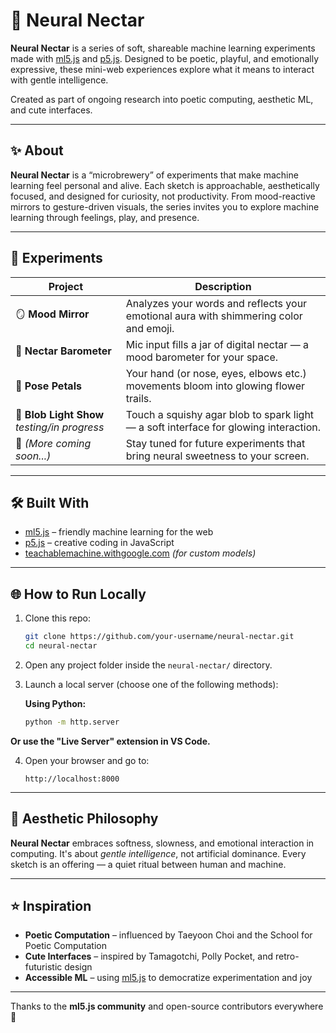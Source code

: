 # 🍯 Neural Nectar

**Neural Nectar** is a series of soft, shareable machine learning experiments made with [ml5.js](https://ml5js.org/) and [p5.js](https://p5js.org/). Designed to be poetic, playful, and emotionally expressive, these mini-web experiences explore what it means to interact with gentle intelligence.

Created as part of ongoing research into poetic computing, aesthetic ML, and cute interfaces.

---

## ✨ About

**Neural Nectar** is a “microbrewery” of experiments that make machine learning feel personal and alive. Each sketch is approachable, aesthetically focused, and designed for curiosity, not productivity. From mood-reactive mirrors to gesture-driven visuals, the series invites you to explore machine learning through feelings, play, and presence.

---

## 🍬 Experiments

| Project                                     | Description                                                                           |
| ------------------------------------------- | ------------------------------------------------------------------------------------- |
| 🪞 **Mood Mirror**                          | Analyzes your words and reflects your emotional aura with shimmering color and emoji. |
| 🍑 **Nectar Barometer**                     | Mic input fills a jar of digital nectar — a mood barometer for your space.            |
| 🌸 **Pose Petals**                          | Your hand (or nose, eyes, elbows etc.) movements bloom into glowing flower trails.    |
| 🪼 **Blob Light Show** _testing/in progress_ | Touch a squishy agar blob to spark light — a soft interface for glowing interaction.  |
| 🔮 _(More coming soon...)_                  | Stay tuned for future experiments that bring neural sweetness to your screen.         |

---

## 🛠️ Built With

- [ml5.js](https://ml5js.org/) – friendly machine learning for the web
- [p5.js](https://p5js.org/) – creative coding in JavaScript
- [teachablemachine.withgoogle.com](https://teachablemachine.withgoogle.com/) _(for custom models)_

---

## 🌐 How to Run Locally

1. Clone this repo:

   ```bash
   git clone https://github.com/your-username/neural-nectar.git
   cd neural-nectar

   ```

2. Open any project folder inside the `neural-nectar/` directory.

3. Launch a local server (choose one of the following methods):

   **Using Python:**

   ```bash
   python -m http.server
   ```

**Or use the "Live Server" extension in VS Code.**

4. Open your browser and go to:

   ```
   http://localhost:8000
   ```

---

## 🌸 Aesthetic Philosophy

**Neural Nectar** embraces softness, slowness, and emotional interaction in computing.
It's about _gentle intelligence_, not artificial dominance.
Every sketch is an offering — a quiet ritual between human and machine.

---

## ⭐️ Inspiration

- **Poetic Computation** – influenced by Taeyoon Choi and the School for Poetic Computation
- **Cute Interfaces** – inspired by Tamagotchi, Polly Pocket, and retro-futuristic design
- **Accessible ML** – using [ml5.js](https://ml5js.org/) to democratize experimentation and joy

---

Thanks to the **ml5.js community** and open-source contributors everywhere 💖

```

```
